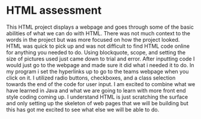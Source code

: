 # HTML assessment

This HTML project displays a webpage and goes through some of the basic abilities of what we can do with HTML. There was not much context to the words in the project but was more focused on how the project looked. HTML was quick to pick up and was not difficult to find HTML code online for anything you needed to do.
  Using blockquote, scope, and setting the size of pictures used just came down to trial and error. After inputting code I would just go to the webpage and made sure it did what i needed it to do. In my program i set the hyperlinks up to go to the teams webpage when you click on it. I utilized radio buttons, checkboxes, and a class selection towards the end of the code for user input. I am excited to combine what we have learned in Java and what we are going to learn with more front end style coding coming up. I understand HTML is just scratching the surface and only setting up the skeleton of web pages that we will be building but this has got me excited to see what else we will be able to do. 
